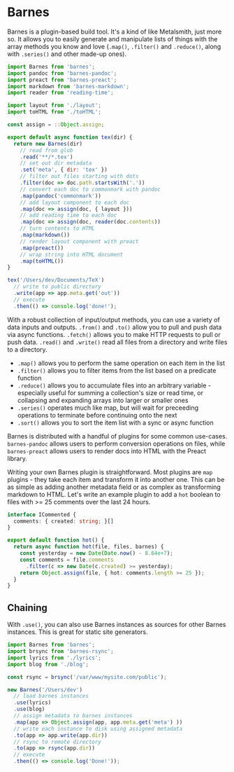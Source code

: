 # Barnes

Barnes is a plugin-based build tool. It's a kind of like Metalsmith, just more
so. It allows you to easily generate and manipulate lists of things with the
array methods you know and love (`.map()`, `.filter()` and `.reduce()`, along
with `.series()` and other made-up ones).

```javascript
import Barnes from 'barnes';
import pandoc from 'barnes-pandoc';
import preact from 'barnes-preact';
import markdown from 'barnes-markdown';
import reader from 'reading-time';

import layout from './layout';
import toHTML from './toHTML';

const assign = ::Object.assign;

export default async function tex(dir) {
  return new Barnes(dir)
    // read from glob
    .read('**/*.tex')
    // set out dir metadata
    .set('meta', { dir: 'tex' })
    // filter out files starting with dots
    .filter(doc => doc.path.startsWith('.'))
    // convert each doc to commonmark with pandoc
    .map(pandoc('commonmark'))
    // add layout component to each doc
    .map(doc => assign(doc, { layout }))
    // add reading time to each doc
    .map(doc => assign(doc, reader(doc.contents))
    // turn contents to HTML
    .map(markdown())
    // render layout component with preact
    .map(preact())
    // wrap string into HTML document
    .map(toHTML())
}

tex('/Users/dev/Documents/TeX')
  // write to public directory
  .write(app => app.meta.get('out'))
  // execute
  .then(() => console.log('done!');
```

With a robust collection of input/output methods, you can use a variety
of data inputs and outputs. `.from()` and `.to()` allow you to pull and push
data via async functions. `.fetch()` allows you to make HTTP requests to pull
or push data. `.read()` and `.write()` read all files from a directory and
write files to a directory.

- `.map()` allows you to perform the same operation on each item in the list
- `.filter()` allows you to filter items from the list based on a predicate
  function
- `.reduce()` allows you to accumulate files into an arbitrary variable -
  especially useful for summing a collection's size or read time, or collapsing
  and expanding arrays into larger or smaller ones
- `.series()` operates much like map, but will wait for preceeding operations
  to terminate before continuing onto the next
- `.sort()` allows you to sort the item list with a sync or async function

Barnes is distributed with a handful of plugins for some common use-cases.
`barnes-pandoc` allows users to perform conversion operations on files, while
`barnes-preact` allows users to render docs into HTML with the Preact library.

Writing your own Barnes plugin is straightforward. Most plugins are `map`
plugins - they take each item and transform it into another one. This can be as
simple as adding another metadata field or as complex as transforming markdown
to HTML. Let's write an example plugin to add a `hot` boolean to files with >=
25 comments over the last 24 hours.

```typescript
interface ICommented {
  comments: { created: string; }[]
}

export default function hot() {
  return async function hot(file, files, barnes) {
    const yesterday = new Date(Date.now() - 8.64e+7);
    const comments = file.comments
      .filter(c => new Date(c.created) >= yesterday);
    return Object.assign(file, { hot: comments.length >= 25 });
  }
}
```

## Chaining
With `.use()`, you can also use Barnes instances as sources for other Barnes
instances. This is great for static site generators.

```javascript
import Barnes from 'barnes';
import brsync from 'barnes-rsync';
import lyrics from './lyrics';
import blog from './blog';

const rsync = brsync('/var/www/mysite.com/public');

new Barnes('/Users/dev')
  // load barnes instances
  .use(lyrics)
  .use(blog)
  // assign metadata to barnes instances
  .map(app => Object.assign(app, app.meta.get('meta') ))
  // write each instance to disk using assigned metadata
  .to(app => app.write(app.dir))
  // rsync to remote directory
  .to(app => rsync(app.dir))
  // execute
  .then(() => console.log('Done!'));
```